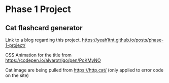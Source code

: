 # Phase 1 Project
## Cat flashcard generator

Link to a blog regarding this project. https://yeah1tnt.github.io/posts/phase-1-project/

CSS Animation for the title from
https://codepen.io/alvarotrigo/pen/PoKMyNO

Cat image are being pulled from https://http.cat/ (only applied to error code on the site)